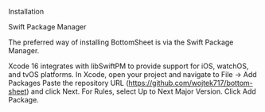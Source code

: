 Installation

Swift Package Manager

The preferred way of installing BottomSheet is via the Swift Package Manager.

Xcode 16 integrates with libSwiftPM to provide support for iOS, watchOS, and tvOS platforms.
In Xcode, open your project and navigate to File → Add Packages
Paste the repository URL (https://github.com/wojtek717/bottom-sheet) and click Next.
For Rules, select Up to Next Major Version.
Click Add Package.
